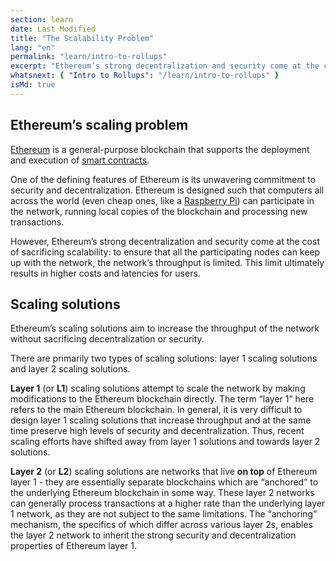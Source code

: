 ```yaml
---
section: learn
date: Last Modified
title: "The Scalability Problem"
lang: "en"
permalink: "learn/intro-to-rollups"
excerpt: "Ethereum’s strong decentralization and security come at the cost of sacrificing scalability: to ensure that all the participating nodes can keep up with the network, the network’s throughput is limited. This limit ultimately results in higher costs and latencies for users."
whatsnext: { "Intro to Rollups": "/learn/intro-to-rollups" }
isMd: true
---
```


## Ethereum’s scaling problem

[Ethereum](https://ethereum.org/en/developers/docs/intro-to-ethereum/#what-is-ethereum) is a general-purpose blockchain that supports the deployment and execution of [smart contracts](https://ethereum.org/en/developers/docs/intro-to-ethereum/#what-are-smart-contracts).

One of the defining features of Ethereum is its unwavering commitment to security and decentralization. Ethereum is designed such that computers all across the world (even cheap ones, like a [Raspberry Pi](https://ethereum-on-arm-documentation.readthedocs.io/)) can participate in the network, running local copies of the blockchain and processing new transactions.

However, Ethereum’s strong decentralization and security come at the cost of sacrificing scalability: to ensure that all the participating nodes can keep up with the network, the network’s throughput is limited. This limit ultimately results in higher costs and latencies for users.

## Scaling solutions

Ethereum’s scaling solutions aim to increase the throughput of the network without sacrificing decentralization or security.

There are primarily two types of scaling solutions: layer 1 scaling solutions and layer 2 scaling solutions.

**Layer 1** (or **L1**) scaling solutions attempt to scale the network by making modifications to the Ethereum blockchain directly. The term “layer 1” here refers to the main Ethereum blockchain. In general, it is very difficult to design layer 1 scaling solutions that increase throughput and at the same time preserve high levels of security and decentralization. Thus, recent scaling efforts have shifted away from layer 1 solutions and towards layer 2 solutions.

**Layer 2** (or **L2**) scaling solutions are networks that live **on top** of Ethereum layer 1 - they are essentially separate blockchains which are “anchored” to the underlying Ethereum blockchain in some way. These layer 2 networks can generally process transactions at a higher rate than the underlying layer 1 network, as they are not subject to the same limitations. The “anchoring” mechanism, the specifics of which differ across various layer 2s, enables the layer 2 network to inherit the strong security and decentralization properties of Ethereum layer 1.
